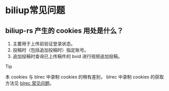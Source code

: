 # biliup常见问题

## biliup-rs 产生的 cookies 用处是什么？
1. 主要用于上传前验证登录状态。
2. 投稿时（包括追加投稿时）指定账号。
3. 追加投稿时查询已上传稿件的 bvid 进行视频追加投稿。

> [!TIP]
> 本 cookies 与 blrec 中录制 cookies 的稍有差别， blrec 中录制 cookies 的获取方法见 [blrec 常见问题](./record#录制-cookies-用处是什么)。